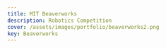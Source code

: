 ```yaml
---
title: MIT Beaverworks
description: Robotics Competition
cover: /assets/images/portfolio/beaverworks2.png
key: Beaverworks
---
```

